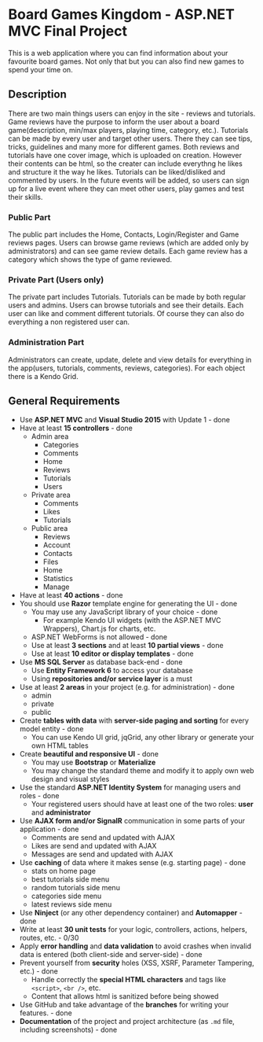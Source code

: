 # Board Games Kingdom - ASP.NET MVC Final Project

This is a web application where you can find information about your favourite board games. Not only that but you can also find new games to spend your time on.

## Description

There are two main things users can enjoy in the site - reviews and tutorials. Game reviews have the purpose to inform the user about a board game(description, min/max players, playing time, category, etc.). Tutorials can be made by every user and target other users. There they can see tips, tricks, guidelines and many more for different games. Both reviews and tutorials have one cover image, which is uploaded on creation. However their contents can be html, so the creater can include everythng he likes and structure it the way he likes. Tutorials can be liked/disliked and commented by users. In the future events will be added, so users can sign up for a live event where they can meet other users, play games and test their skills.

### Public Part

The public part includes the Home, Contacts, Login/Register and Game reviews pages. Users can browse game reviews (which are added only by administrators) and can see game review details. Each game review has a category which shows the type of game reviewed.

### Private Part (Users only)

The private part includes Tutorials. Tutorials can be made by both regular users and admins. Users can browse tutorials and see their details. Each user can like and comment different tutorials. Of course they can also do everything a non registered user can.

### Administration Part

Administrators can create, update, delete and view details for everything in the app(users, tutorials, comments, reviews, categories). For each object there is a Kendo Grid.

## General Requirements

* Use **ASP.NET MVC** and **Visual Studio 2015** with Update 1 - done
* Have at least **15 controllers** - done
	* Admin area 
		* Categories
		* Comments
		* Home
		* Reviews
		* Tutorials
		* Users
	* Private area 
		* Comments
		* Likes
		* Tutorials
	* Public area 
		* Reviews
		* Account
		* Contacts
		* Files
		* Home
		* Statistics
		* Manage
* Have at least **40 actions** - done
* You should use **Razor** template engine for generating the UI - done
	* You may use any JavaScript library of your choice - done
		* For example Kendo UI widgets (with the ASP.NET MVC Wrappers), Chart.js for charts, etc.
	* ASP.NET WebForms is not allowed - done
	* Use at least **3 sections** and at least **10 partial views** - done
	* Use at least **10 editor or display templates** - done
* Use **MS SQL Server** as database back-end - done
	* Use **Entity Framework 6** to access your database
	* Using **repositories and/or service layer** is a must
* Use at least **2 areas** in your project (e.g. for administration) - done
	* admin
	* private
	* public 
* Create **tables with data** with **server-side paging and sorting** for every model entity - done
	* You can use Kendo UI grid, jqGrid, any other library or generate your own HTML tables
* Create **beautiful and responsive UI** - done
	* You may use **Bootstrap** or **Materialize**
	* You may change the standard theme and modify it to apply own web design and visual styles
* Use the standard **ASP.NET Identity System** for managing users and roles - done
	* Your registered users should have at least one of the two roles: **user** and **administrator**
* Use **AJAX form and/or SignalR** communication in some parts of your application - done
	* Comments are send and updated with AJAX
	* Likes are send and updated with AJAX
	* Messages are send and updated with AJAX
* Use **caching** of data where it makes sense (e.g. starting page) - done
	* stats on home page
	* best tutorials side menu
	* random tutorials side menu
	* categories side menu
	* latest reviews side menu
* Use **Ninject** (or any other dependency container) and **Automapper** - done
* Write at least **30 unit tests** for your logic, controllers, actions, helpers, routes, etc. - 0/30
* Apply **error handling** and **data validation** to avoid crashes when invalid data is entered (both client-side and server-side) - done
* Prevent yourself from **security** holes (XSS, XSRF, Parameter Tampering, etc.) - done
	* Handle correctly the **special HTML characters** and tags like `<script>`, `<br />`, etc.
	* Content that allows html is sanitized before being showed
* Use GitHub and take advantage of the **branches** for writing your features. - done
* **Documentation** of the project and project architecture (as `.md` file, including screenshots) - done